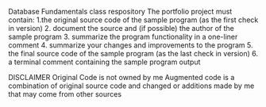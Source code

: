 Database Fundamentals class respository
The portfolio project must contain:
1.the original source code of the sample program (as the first check in version)
2. document the source and (if possible) the author of the sample program
3. summarize the program functionality in a one-liner comment
4. summarize your changes and improvements to the program
5. the final source code of the sample program (as the last check in version)
6. a terminal comment containing the sample program output

DISCLAIMER
Original Code is not owned by me
Augmented code is a combination of original source code and changed or additions made by me that may 
come from other sources

